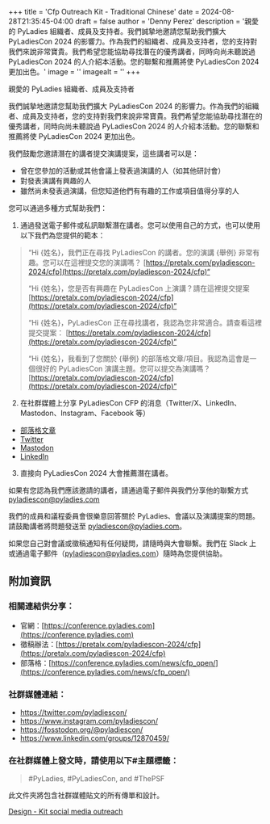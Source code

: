 +++
title = 'Cfp Outreach Kit - Traditional Chinese'
date = 2024-08-28T21:35:45-04:00
draft = false
author = 'Denny Perez'
description = '親愛的 PyLadies 組織者、成員及支持者。我們誠摯地邀請您幫助我們擴大 PyLadiesCon 2024 的影響力。作為我們的組織者、成員及支持者，您的支持對我們來說非常寶貴。我們希望您能協助尋找潛在的優秀講者，同時向尚未聽說過 PyLadiesCon 2024 的人介紹本活動。您的聯繫和推薦將使 PyLadiesCon 2024 更加出色。'
image = ''
imagealt = ''
+++

親愛的 PyLadies 組織者、成員及支持者

我們誠摯地邀請您幫助我們擴大 PyLadiesCon 2024 的影響力。作為我們的組織者、成員及支持者，您的支持對我們來說非常寶貴。我們希望您能協助尋找潛在的優秀講者，同時向尚未聽說過 PyLadiesCon 2024 的人介紹本活動。您的聯繫和推薦將使 PyLadiesCon 2024 更加出色。

我們鼓勵您邀請潛在的講者提交演講提案，這些講者可以是：

- 曾在您參加的活動或其他會議上發表過演講的人（如其他研討會）
- 對發表演講有興趣的人
- 雖然尚未發表過演講，但您知道他們有有趣的工作或項目值得分享的人

您可以通過多種方式幫助我們：

1. 通過發送電子郵件或私訊聯繫潛在講者。您可以使用自己的方式，也可以使用以下我們為您提供的範本：

> “Hi {姓名}，我們正在尋找 PyLadiesCon 的講者。您的演講 {舉例} 非常有趣。您可以在這裡提交您的演講嗎？
> [https://pretalx.com/pyladiescon-2024/cfp](https://pretalx.com/pyladiescon-2024/cfp)“
>
> “Hi {姓名}，您是否有興趣在 PyLadiesCon 上演講？請在這裡提交提案
> [https://pretalx.com/pyladiescon-2024/cfp](https://pretalx.com/pyladiescon-2024/cfp)”
>
> “Hi {姓名}，PyLadiesCon 正在尋找講者，我認為您非常適合。請查看這裡提交提案：
> [https://pretalx.com/pyladiescon-2024/cfp](https://pretalx.com/pyladiescon-2024/cfp)”
>
> “Hi {姓名}，我看到了您關於 {舉例} 的部落格文章/項目。我認為這會是一個很好的 PyLadiesCon 演講主題。您可以提交為演講嗎？
> [https://pretalx.com/pyladiescon-2024/cfp](https://pretalx.com/pyladiescon-2024/cfp)”

2. 在社群媒體上分享 PyLadiesCon CFP 的消息（Twitter/X、LinkedIn、Mastodon、Instagram、Facebook 等）

- [部落格文章](https://conference.pyladies.com/news/cfp_open/)
- [Twitter](https://x.com/pyladiescon/status/1824179923713659336)
- [Mastodon](https://fosstodon.org/@pyladiescon/112967895199872463)
- [LinkedIn](https://www.linkedin.com/posts/pyladiescon_pyladiescon-python-pyladies-activity-7229947209079795712-egx8?utm_source=share&utm_medium=member_desktop)

3. 直接向 PyLadiesCon 2024 大會推薦潛在講者。

如果有您認為我們應該邀請的講者，請通過電子郵件與我們分享他的聯繫方式 [pyladiescon@pyladies.com](mailto:pyladiescon@pyladies.com)

我們的成員和議程委員會很樂意回答關於 PyLadies、會議以及演講提案的問題。請鼓勵講者將問題發送至 [pyladiescon@pyladies.com](mailto:pyladiescon@pyladies.com)。

如果您自己對會議或徵稿通知有任何疑問，請隨時與大會聯繫。我們在 Slack 上或通過電子郵件（[pyladiescon@pyladies.com](mailto:pyladiescon@pyladies.com)）隨時為您提供協助。

## 附加資訊

### 相關連結供分享：

* 官網：[https://conference.pyladies.com](https://conference.pyladies.com)
* 徵稿辦法：[https://pretalx.com/pyladiescon-2024/cfp](https://pretalx.com/pyladiescon-2024/cfp)
* 部落格：[https://conference.pyladies.com/news/cfp_open/](https://conference.pyladies.com/news/cfp_open/)

### 社群媒體連結：

- https://twitter.com/pyladiescon/
- https://www.instagram.com/pyladiescon/
- https://fosstodon.org/@pyladiescon/
- https://www.linkedin.com/groups/12870459/

### 在社群媒體上發文時，請使用以下#主題標籤： 

> \#PyLadies, \#PyLadiesCon, and \#ThePSF

此文件夾將包含社群媒體貼文的所有傳單和設計。

[Design - Kit social media outreach](https://drive.google.com/drive/folders/1z6mkV1lp4pdxej3c3btlpwBaVLIwALPU?usp=sharing)

